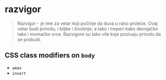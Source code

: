 # razvigor

> Razvigor - je ime za vetar koji počinje da duva u rano proleće. Ovaj vetar budi prirodu, i biljke i životinje, a tako i treperi kako devojačko tako i momačko srce. Razvigore su tako vile koje pozivaju prirodu da se probudi.


## CSS class modifiers on `body`

+ `wmax`
+ `invert`